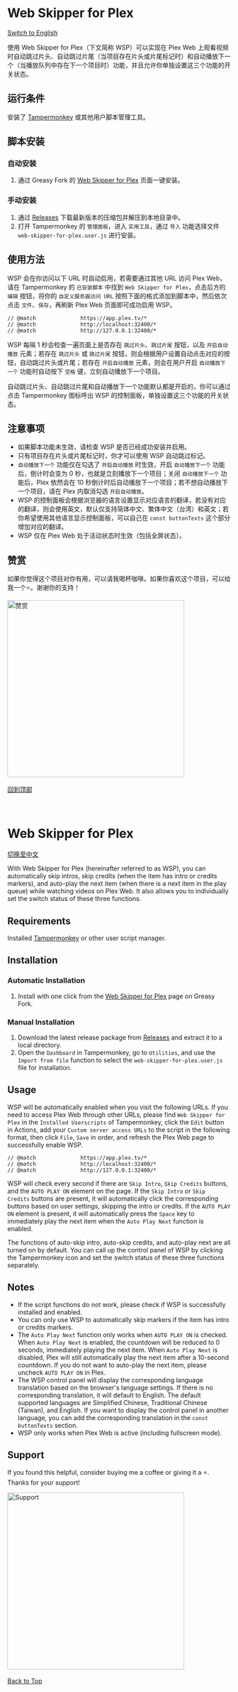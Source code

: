 # Web Skipper for Plex <a name="web-skipper-for-plex-zh"></a>
<a href="#web-skipper-for-plex-en">Switch to English</a>

使用 Web Skipper for Plex（下文简称 WSP）可以实现在 Plex Web 上观看视频时自动跳过片头、自动跳过片尾（当项目存在片头或片尾标记时）和自动播放下一个（当播放队列中存在下一个项目时）功能，并且允许你单独设置这三个功能的开关状态。

## 运行条件
安装了 [Tampermonkey](https://www.tampermonkey.net/) 或其他用户脚本管理工具。

## 脚本安装
### 自动安装
1. 通过 Greasy Fork 的 [Web Skipper for Plex](https://greasyfork.org/zh-CN/scripts/474505-web-skipper-for-plex) 页面一键安装。

### 手动安装
1. 通过 [Releases](https://github.com/x1ao4/web-skipper-for-plex/releases) 下载最新版本的压缩包并解压到本地目录中。
2. 打开 Tampermonkey 的 `管理面板`，进入 `实用工具`，通过 `导入` 功能选择文件 `web-skipper-for-plex.user.js` 进行安装。

## 使用方法
WSP 会在你访问以下 URL 时自动启用，若需要通过其他 URL 访问 Plex Web，请在 Tampermonkey 的 `已安装脚本` 中找到 `Web Skipper for Plex`，点击后方的 `编辑` 按钮，将你的 `自定义服务器访问 URL` 按照下面的格式添加到脚本中，然后依次点击 `文件`、`保存`，再刷新 Plex Web 页面即可成功启用 WSP。
```
// @match              https://app.plex.tv/*
// @match              http://localhost:32400/*
// @match              http://127.0.0.1:32400/*
```
WSP 每隔 1 秒会检查一遍页面上是否存在 `跳过片头`、`跳过片尾` 按钮，以及 `开启自动播放` 元素；若存在 `跳过片头` 或 `跳过片尾` 按钮，则会根据用户设置自动点击对应的按钮，自动跳过片头或片尾；若存在 `开启自动播放` 元素，则会在用户开启 `自动播放下一个` 功能时自动按下 `空格` 键，立刻自动播放下一个项目。

自动跳过片头、自动跳过片尾和自动播放下一个功能默认都是开启的，你可以通过点击 Tampermonkey 图标呼出 WSP 的控制面板，单独设置这三个功能的开关状态。

## 注意事项
- 如果脚本功能未生效，请检查 WSP 是否已经成功安装并启用。
- 只有项目存在片头或片尾标记时，你才可以使用 WSP 自动跳过标记。
- `自动播放下一个` 功能仅在勾选了 `开启自动播放` 时生效，开启 `自动播放下一个` 功能后，倒计时会变为 0 秒，也就是立刻播放下一个项目；关闭 `自动播放下一个` 功能后，Plex 依然会在 10 秒倒计时后自动播放下一个项目；若不想自动播放下一个项目，请在 Plex 内取消勾选 `开启自动播放`。
- WSP 的控制面板会根据浏览器的语言设置显示对应语言的翻译，若没有对应的翻译，则会使用英文，默认仅支持简体中文、繁体中文（台湾）和英文；若你希望使用其他语言显示控制面板，可以自己在 `const buttonTexts` 这个部分增加对应的翻译。
- WSP 仅在 Plex Web 处于活动状态时生效（包括全屏状态）。

## 赞赏
如果你觉得这个项目对你有用，可以请我喝杯咖啡。如果你喜欢这个项目，可以给我一个⭐️。谢谢你的支持！

<img width="399" alt="赞赏" src="https://github.com/x1ao4/edition-manager-for-plex/assets/112841659/b9e79a88-f2af-4c3a-8278-479454c6393a">
<br><br>
<a href="#edition-manager-for-plex-zh">回到顶部</a>
<br>
<br>
<br>

# Web Skipper for Plex <a name="web-skipper-for-plex-en"></a>
<a href="#web-skipper-for-plex-zh">切换至中文</a>

With Web Skipper for Plex (hereinafter referred to as WSP), you can automatically skip intros, skip credits (when the item has intro or credits markers), and auto-play the next item (when there is a next item in the play queue) while watching videos on Plex Web. It also allows you to individually set the switch status of these three functions.

## Requirements
Installed [Tampermonkey](https://www.tampermonkey.net/) or other user script manager.

## Installation
### Automatic Installation
1. Install with one click from the [Web Skipper for Plex](https://greasyfork.org/zh-CN/scripts/474505-web-skipper-for-plex) page on Greasy Fork.

### Manual Installation
1. Download the latest release package from [Releases](https://github.com/x1ao4/web-skipper-for-plex/releases) and extract it to a local directory.
2. Open the `Dashboard` in Tampermonkey, go to `Utilities`, and use the `Import from file` function to select the `web-skipper-for-plex.user.js` file for installation.

## Usage
WSP will be automatically enabled when you visit the following URLs. If you need to access Plex Web through other URLs, please find `Web Skipper for Plex` in the `Installed Userscripts` of Tampermonkey, click the `Edit` button in Actions, add your `Custom server access URLs` to the script in the following format, then click `File`, `Save` in order, and refresh the Plex Web page to successfully enable WSP.
```
// @match              https://app.plex.tv/*
// @match              http://localhost:32400/*
// @match              http://127.0.0.1:32400/*
```
WSP will check every second if there are `Skip Intro`, `Skip Credits` buttons, and the `AUTO PLAY ON` element on the page. If the `Skip Intro` or `Skip Credits` buttons are present, it will automatically click the corresponding buttons based on user settings, skipping the intro or credits. If the `AUTO PLAY ON` element is present, it will automatically press the `Space` key to immediately play the next item when the `Auto Play Next` function is enabled.

The functions of auto-skip intro, auto-skip credits, and auto-play next are all turned on by default. You can call up the control panel of WSP by clicking the Tampermonkey icon and set the switch status of these three functions separately.

## Notes
- If the script functions do not work, please check if WSP is successfully installed and enabled.
- You can only use WSP to automatically skip markers if the item has intro or credits markers.
- The `Auto Play Next` function only works when `AUTO PLAY ON` is checked. When `Auto Play Next` is enabled, the countdown will be reduced to 0 seconds, immediately playing the next item. When `Auto Play Next` is disabled, Plex will still automatically play the next item after a 10-second countdown. If you do not want to auto-play the next item, please uncheck `AUTO PLAY ON` in Plex.
- The WSP control panel will display the corresponding language translation based on the browser's language settings. If there is no corresponding translation, it will default to English. The default supported languages are Simplified Chinese, Traditional Chinese (Taiwan), and English. If you want to display the control panel in another language, you can add the corresponding translation in the `const buttonTexts` section.
- WSP only works when Plex Web is active (including fullscreen mode).

## Support
If you found this helpful, consider buying me a coffee or giving it a ⭐️. Thanks for your support!

<img width="399" alt="Support" src="https://github.com/x1ao4/edition-manager-for-plex/assets/112841659/b9e79a88-f2af-4c3a-8278-479454c6393a">
<br><br>
<a href="#web-skipper-for-plex-en">Back to Top</a>
